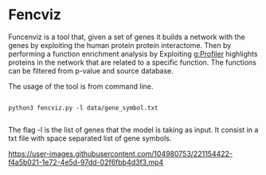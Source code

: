# Fencviz

Funcenviz is a tool that, given a set of genes it builds a network with the genes by exploiting the human protein protein interactome. Then by performing a function enrichment analysis by Exploiting [g:Profiler](https://biit.cs.ut.ee/gprofiler/gost) highlights proteins in the network that are related to a specific function. The functions can be filtered from p-value and source database.

The usage of the tool is from command line.

```

python3 fencviz.py -l data/gene_symbol.txt


```

The flag -l is the list of genes that the model is taking as input. It consist in a txt file with space separated list of gene symbols.


https://user-images.githubusercontent.com/104980753/221154422-f4a5b021-1e72-4e5d-97dd-02f6fbb4d3f3.mp4

